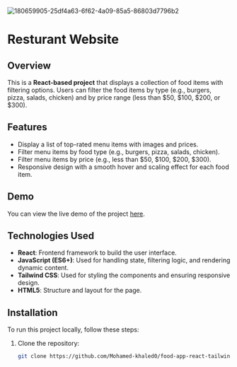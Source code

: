 ![180659905-25df4a63-6f62-4a09-85a5-86803d7796b2](https://github.com/user-attachments/assets/59c9ce67-ce72-4ef0-8b62-39ffff4925ae)

# Resturant Website

## Overview

This is a **React-based project** that displays a collection of food items with filtering options. Users can filter the food items by type (e.g., burgers, pizza, salads, chicken) and by price range (less than $50, $100, $200, or $300).

## Features

- Display a list of top-rated menu items with images and prices.
- Filter menu items by food type (e.g., burgers, pizza, salads, chicken).
- Filter menu items by price (e.g., less than $50, $100, $200, $300).
- Responsive design with a smooth hover and scaling effect for each food item.
  
## Demo

You can view the live demo of the project [here](https://restaurant-app-react-tailwind.netlify.app/).

## Technologies Used

- **React**: Frontend framework to build the user interface.
- **JavaScript (ES6+)**: Used for handling state, filtering logic, and rendering dynamic content.
- **Tailwind CSS**: Used for styling the components and ensuring responsive design.
- **HTML5**: Structure and layout for the page.

## Installation

To run this project locally, follow these steps:

1. Clone the repository:

   ```bash
   git clone https://github.com/Mohamed-khaled0/food-app-react-tailwind.git
